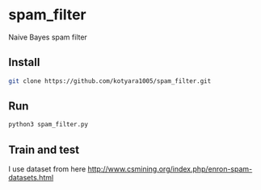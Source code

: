 # spam_filter
Naive Bayes spam filter
## Install
```sh
git clone https://github.com/kotyara1005/spam_filter.git
```

## Run
```sh
python3 spam_filter.py
```

## Train and test
I use dataset from here http://www.csmining.org/index.php/enron-spam-datasets.html
